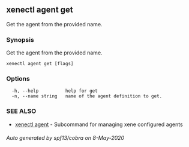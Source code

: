 ## xenectl agent get

Get the agent from the provided name.

### Synopsis

Get the agent from the provided name.

```
xenectl agent get [flags]
```

### Options

```
  -h, --help          help for get
  -n, --name string   name of the agent definition to get.
```

### SEE ALSO

* [xenectl agent](xenectl_agent.md)	 - Subcommand for managing xene configured agents

###### Auto generated by spf13/cobra on 8-May-2020
